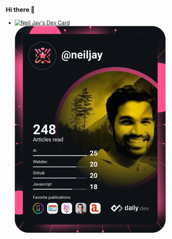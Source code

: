 ### Hi there 👋

- <a href="https://app.daily.dev/neiljay"><img src="https://api.daily.dev/devcards/2e5d638371254e21bd1632bef10ce80b.png?r=i7d" width="400" alt="Neil Jay's Dev Card"/></a>
<a href="https://app.daily.dev/DailyDevTips"><img src="https://github.com/neil-jay/neil-jay/blob/master/devcard.svg" width="400" alt="Chris Bongers's Dev Card"/></a>
<!--
**neil-jay/neil-jay** is a ✨ _special_ ✨ repository because its `README.md` (this file) appears on your GitHub profile.

Here are some ideas to get you started:

- 🔭 I’m currently working on ...
- 🌱 I’m currently learning ...
- 👯 I’m looking to collaborate on ...
- 🤔 I’m looking for help with ...
- 💬 Ask me about ...
- 📫 How to reach me: ...
- 😄 Pronouns: ...
- ⚡ Fun fact: ...
-->
